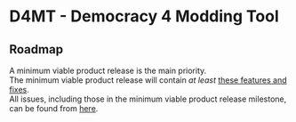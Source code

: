 # D4MT - Democracy 4 Modding Tool

## Roadmap
A minimum viable product release is the main priority.<br />
The minimum viable product release will contain *at least* [these features and fixes](https://github.com/Intragalactical/D4MT/milestone/1). <br />
All issues, including those in the minimum viable product release milestone, can be found from [here](https://github.com/Intragalactical/D4MT/issues).
